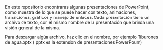 En este repositorio encontraras algunas presentaciones de PowerPoint, como muestra de lo que se puede hacer con texto, animaciones, transiciones, gráficos y manejo de enlaces.
Cada presentación tiene un archivo de texto, con el mismo nombre de la presentación que brinda una visión general de la misma.

Para descargar algún archivo, haz clic en el nombre, por ejemplo Tiburones de agua.pptx ( pptx es la extension de presentaciones PowerPount) 
